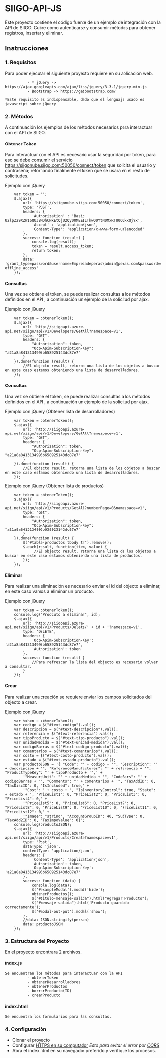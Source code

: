 # SIIGO-API-JS
Este proyecto contiene el código fuente de un ejemplo de integración con la API de SIIGO. Cubre cómo autenticarse y consumir métodos para obtener registros, insertar y eliminar.

## Instrucciones

### 1. Requisitos
Para poder ejecutar el siguiente proyecto requiere en su aplicación web.

```
          - * jQuery -> https://ajax.googleapis.com/ajax/libs/jquery/3.3.1/jquery.min.js
          - Bootstrap -> https://getbootstrap.com/

*Este requisito es indispensable, dado que el lenguaje usado es javascript sobre jQuery
```

### 2. Métodos
A continuación los ejemplos de los métodos necesarios para interactuar con el API de SIIGO.

#### Obtener Token
Para interactuar con el API es necesario usar la seguridad por token, para eso se debe consumir el servicio https://siigonube.siigo.com:50050/connect/token que solicita el usuario y contraseña; retornando finalmente el token que se usara en el resto de solicitudes.

Ejemplo con jQuery
```
    var token = '';
    $.ajax({
        url: 'https://siigonube.siigo.com:50050/connect/token',
        type: 'POST',
        headers: {
            'Authorization' : 'Basic U2lpZ29XZWI6QUJBMDhCNkEtQjU2Qy00MEE1LTkwQ0YtN0MxRTU0ODkxQjYx',
            'Accept' : 'application/json',
            'Content-Type': 'application/x-www-form-urlencoded'
        },
        success: function (result) {
            console.log(result);
            token = result.access_token;
            return token;
        },
        data: 'grant_type=password&username=Empresadeperas\admin@peras.com&password=siigo2019&scope=WebApi offline_access'
    });
```

#### Consultas
Una vez se obtiene el token, se puede realizar consultas a los métodos definidos en el API <URL>, a continuación un ejemplo de la solicitud por ajax.

Ejemplo con jQuery
```
    var token = obtenerToken();
    $.ajax({
        url: 'http://siigoapi.azure-api.net/siigo/api/v1/Developers/GetAll?namespace=v1',
        type: "GET",
        headers: {
            "Authorization": token,
            "Ocp-Apim-Subscription-Key": "a21a8a8413134995b658925143dc87e7"
        }
    }).done(function (result) {
        //El objecto result, retorna una lista de los objetos a buscar en este caso estamos obteniendo una lista de desarrolladores.
    });
```

#### Consultas
Una vez se obtiene el token, se puede realizar consultas a los métodos definidos en el API <URL>, a continuación un ejemplo de la solicitud por ajax.

Ejemplo con jQuery (Obtener lista de desarrolladores)
```
    var token = obtenerToken();
    $.ajax({
        url: 'http://siigoapi.azure-api.net/siigo/api/v1/Developers/GetAll?namespace=v1',
        type: "GET",
        headers: {
            "Authorization": token,
            "Ocp-Apim-Subscription-Key": "a21a8a8413134995b658925143dc87e7"
        }
    }).done(function (result) {
        //El objecto result, retorna una lista de los objetos a buscar en este caso estamos obteniendo una lista de desarrolladores.
    });
```

Ejemplo con jQuery (Obtener lista de productos)
```
    var token = obtenerToken();
    $.ajax({
        url: 'http://siigoapi.azure-api.net/siigo/api/v1/Products/GetAll?numberPage=0&namespace=v1',
        type: "Get",
        headers: {
            "Authorization": token,
            "Ocp-Apim-Subscription-Key": "a21a8a8413134995b658925143dc87e7"
        }
    }).done(function (result) {
        $("#table-productos tbody tr").remove();
        $.each(result, function(item, value) {
             //El objecto result, retorna una lista de los objetos a buscar en este caso estamos obteniendo una lista de productos.
        });
    });
```

#### Eliminar
Para realizar una eliminación es necesario enviar el id del objecto a eliminar, en este caso vamos a eliminar un producto.

Ejemplo con jQuery
```
    var token = obtenerToken();
    console.log("Prodcuto a eliminar", id);
    $.ajax({
        url: 'http://siigoapi.azure-api.net/siigo/api/v1/Products/Delete/' + id + '?namespace=v1',
        type: 'DELETE',
        headers: {
            'Ocp-Apim-Subscription-Key': 'a21a8a8413134995b658925143dc87e7',
            'Authorization': token
        },
        success: function (result) {
            //Para refrescar la lista del objecto es necesario volver a consultar.
        }
    });
```

#### Crear
Para realizar una creación se requiere enviar los campos solicitados del objecto a crear.

Ejemplo con jQuery
```
    var token = obtenerToken();
    var codigo = $("#text-codigo").val();
    var descripcion = $("#text-descripcion").val();
    var referencia = $("#text-referencia").val();
    var tipoProducto = $("#text-tipo-producto").val();
    var unidadMedida = $("#text-unidad-medida").val();
    var codigoBarras = $("#text-codigo-producto").val();
    var comentarios = $("#text-comentarios").val();
    var costo = $("#text-costo-producto").val();
    var estado = $("#text-estado-producto").val();
    var productoJSON = '{ "Code": "' + codigo + '", "Description": "' + descripcion + '", "ReferenceManufactures": "' + referencia + '", "ProductTypeKey": "' + tipoProducto + '",' +
        '"MeasureUnit": "' + unidadMedida + '", "CodeBars": "' + codigoBarras + '", "Comments": "' + comentarios + '", "TaxAddID": 0, "TaxDiscID": 0, "IsIncluded": true,' +
        '"Cost": ' + costo + ', "IsInventoryControl": true, "State": ' + estado + ', "PriceList1": 0, "PriceList2": 0, "PriceList3": 0, "PriceList4": 0,' +
        '"PriceList5": 0, "PriceList6": 0, "PriceList7": 0, "PriceList8": 0, "PriceList9": 0, "PriceList10": 0, "PriceList11": 0, "PriceList12": 0,' +
        '"Image": "string", "AccountGroupID": 40, "SubType": 0, "TaxAdd2ID": 0, "TaxImpoValue": 0}';
    console.log(productoJSON);
    $.ajax({
        url: 'http://siigoapi.azure-api.net/siigo/api/v1/Products/Create?namespace=v1',
        type: 'Post',
        dataType: 'json',
        contentType: 'application/json',
        headers: {
            'Content-Type': 'application/json',
            'Authorization': token,
            'Ocp-Apim-Subscription-Key': 'a21a8a8413134995b658925143dc87e7'
        },
        success: function (data) {
            console.log(data);
            $('#exampleModal').modal('hide');
            obtenerProductos();
            $("#titulo-mensaje-salida").html("Agregar Producto");
            $("#mensaje-salida").html('Producto guardado correctamente');
            $('#modal-out-put').modal('show');
        },
        //data: JSON.stringify(person)
        data: productoJSON
    });
```
### 3. Estructura del Proyecto
En el proyecto encontrara 2 archivos.
  
#### index.js
```
Se encuentran los métodos para interactuar con la API
          - obtenerToken
          - obtenerDesarrolladores
          - obtenerProductos
          - borrarProducto(ID)    
          - crearProducto    
```
    
#### index.html
```
Se encuentra los formularios para las consultas.
```

### 4. Configuración

- Clonar el proyecto
- Configurar <a href="https://medium.freecodecamp.org/how-to-get-https-working-on-your-local-development-environment-in-5-minutes-7af615770eec">HTTPS en su computador</a> *Esto para evitar el error por <a href="https://developer.mozilla.org/es/docs/Web/HTTP/Access_control_CORS">CORS</a>*
- Abra el index.html en su navegador preferido y verifique los procesos.
